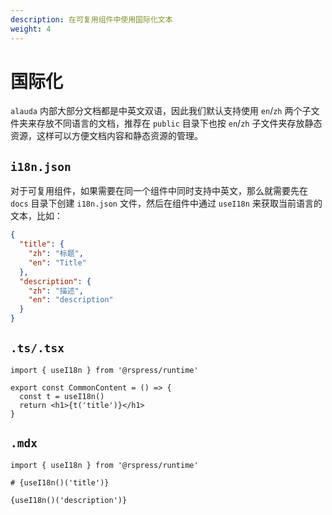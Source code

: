 ```yaml
---
description: 在可复用组件中使用国际化文本
weight: 4
---
```


# 国际化

`alauda` 内部大部分文档都是中英文双语，因此我们默认支持使用 `en`/`zh` 两个子文件夹来存放不同语言的文档，推荐在 `public` 目录下也按 `en`/`zh` 子文件夹存放静态资源，这样可以方便文档内容和静态资源的管理。

## `i18n.json`

对于可复用组件，如果需要在同一个组件中同时支持中英文，那么就需要先在 `docs` 目录下创建 `i18n.json` 文件，然后在组件中通过 `useI18n` 来获取当前语言的文本，比如：

```json title=docs/i18n.json
{
  "title": {
    "zh": "标题",
    "en": "Title"
  },
  "description": {
    "zh": "描述",
    "en": "description"
  }
}
```

## `.ts/.tsx`

```tsx
import { useI18n } from '@rspress/runtime'

export const CommonContent = () => {
  const t = useI18n()
  return <h1>{t('title')}</h1>
}
```

## `.mdx`

```mdx
import { useI18n } from '@rspress/runtime'

# {useI18n()('title')}

{useI18n()('description')}
```
